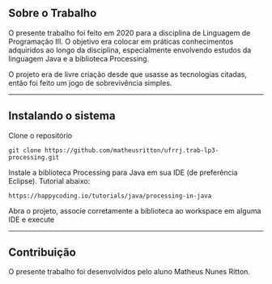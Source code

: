 ## Sobre o Trabalho

O presente trabalho foi feito em 2020 para a disciplina de Linguagem de Programação III. O objetivo era colocar em práticas conhecimentos adquiridos ao longo da disciplina,
especialmente envolvendo estudos da linguagem Java e a biblioteca Processing.

O projeto era de livre criação desde que usasse as tecnologias citadas, então foi feito um jogo de sobrevivência simples.

<hr />

## Instalando o sistema

Clone o repositório

    git clone https://github.com/matheusritton/ufrrj.trab-lp3-processing.git
    
Instale a biblioteca Processing para Java em sua IDE (de preferência Eclipse). Tutorial abaixo:
    
    https://happycoding.io/tutorials/java/processing-in-java

Abra o projeto, associe corretamente a biblioteca ao workspace em alguma IDE e execute

<hr />

## Contribuição

O presente trabalho foi desenvolvidos pelo aluno Matheus Nunes Ritton.
